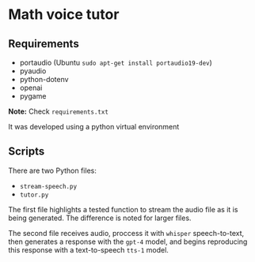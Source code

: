 # Math voice tutor

## Requirements

- portaudio (Ubuntu `sudo apt-get install portaudio19-dev`)
- pyaudio
- python-dotenv
- openai
- pygame

**Note:** Check `requirements.txt`

It was developed using a python virtual environment

## Scripts

There are two Python files:

- `stream-speech.py`
- `tutor.py`

The first file highlights a tested function to stream the audio file as it is being generated. The difference is noted for larger files.

The second file receives audio, proccess it with `whisper` speech-to-text, then generates a response with the `gpt-4` model, and begins reproducing this response with a text-to-speech `tts-1` model.